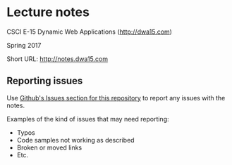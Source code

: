 # Lecture notes
CSCI E-15 Dynamic Web Applications (<http://dwa15.com>)

Spring 2017

Short URL: <http://notes.dwa15.com>

## Reporting issues
Use [Github's Issues section for this repository](https://github.com/susanBuck/dwa15-spring2017-notes/issues) to report any issues with the notes.

Examples of the kind of issues that may need reporting:
+ Typos
+ Code samples not working as described
+ Broken or moved links
+ Etc.
